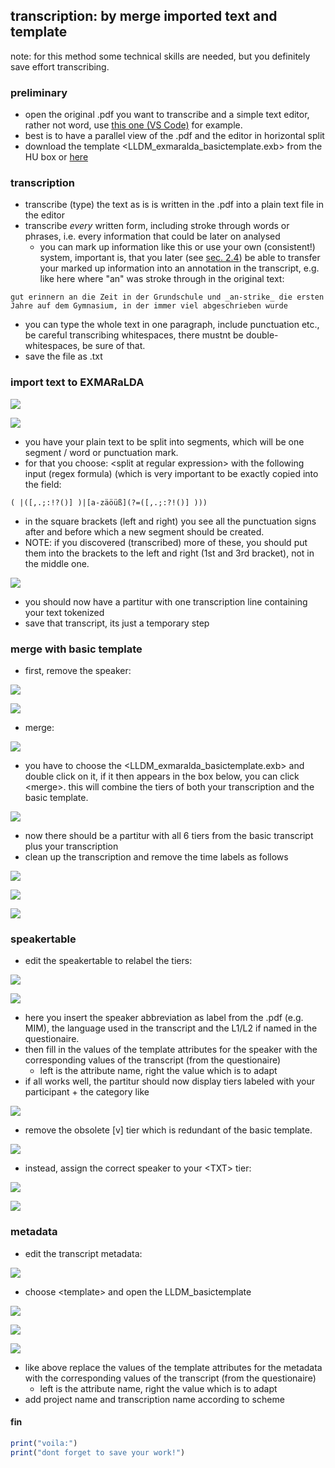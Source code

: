 ## transcription: by merge imported text and template
note: for this method some technical skills are needed, but you definitely save effort transcribing.   

### preliminary
- open the original .pdf you want to transcribe and a simple text editor, rather not word, use [this one (VS Code)][1] for example. 
- best is to have a parallel view of the .pdf and the editor in horizontal split
- download the template \<LLDM\_exmaralda\_basictemplate.exb\> from the HU box or [here][2]   

### transcription
- transcribe (type) the text as is is written in the .pdf into a plain text file in the editor
- transcribe *every* written form, including stroke through words or phrases, i.e. every information that could be later on analysed
	- you can mark up information like this or use your own (consistent!) system, important is, that you later (see [sec. 2.4][3]) be able to transfer your marked up information into an annotation in the transcript, e.g. like here where "an" was stroke through in the original text:

`gut erinnern an die Zeit in der Grundschule und _an-strike_ die ersten Jahre auf dem Gymnasium, in der immer viel abgeschrieben wurde`

- you can type the whole text in one paragraph, include punctuation etc., be careful transcribing whitespaces, there mustnt be double-whitespaces, be sure of that.
- save the file as .txt   

### import text to EXMARaLDA

![][image-1]

![][image-2]

- you have your plain text to be split into segments, which will be one segment / word or punctuation mark. 
- for that you choose: \<split at regular expression\> with the following input (regex formula) (which is very important to be exactly copied into the field:

`( |([,.;:!?()] )|[a-zäöüß](?=([,.;:?!()] )))`   


- in the square brackets (left and right) you see all the punctuation signs after and before which a new segment should be created.    
- NOTE: if you discovered (transcribed) more of these, you should put them into the brackets to the left and right (1st and 3rd bracket), not in the middle one.
		 
![][image-3]

- you should now have a partitur with one transcription line containing your text tokenized
- save that transcript, its just a temporary step

### merge with basic template

- first, remove the speaker:

![][image-4]

![][image-5]

- merge:

![][image-6]

- you have to choose the \<LLDM\_exmaralda\_basictemplate.exb\> and double click on it, if it then appears in the box below, you can click \<merge\>. this will combine the tiers of both your transcription and the basic template.

![][image-7]

- now there should be a partitur with all 6 tiers from the basic transcript plus your transcription
- clean up the transcription and remove the time labels as follows

![][image-8]

![][image-9]

![][image-10]



### speakertable
- edit the speakertable to relabel the tiers:

![][image-11]

![][image-12]

- here you insert the speaker abbreviation as label from the .pdf (e.g. MIM), the language used in the transcript and the L1/L2 if named in the questionaire.
- then fill in the values of the template attributes for the speaker with the corresponding values of the transcript (from the questionaire)
	- left is the attribute name, right the value which is to adapt
- if all works well, the partitur should now display tiers labeled with your participant + the category like

![][image-13]

- remove the obsolete [v] tier which is redundant of the basic template.

![][image-14]

- instead, assign the correct speaker to your \<TXT\> tier:

![][image-15]

![][image-16]

### metadata
- edit the transcript metadata:

![][image-17]

- choose \<template\> and open the LLDM\_basictemplate

![][image-18]

![][image-19]

![][image-20]

- like above replace the values of the template attributes for the metadata with the corresponding values of the transcript (from the questionaire)
	- left is the attribute name, right the value which is to adapt
- add project name and transcription name according to scheme

#### fin
```r
print("voila:")
print("dont forget to save your work!")
```

[1]:	https://code.visualstudio.com
[2]:	https://github.com/esteeschwarz/HU-LX/blob/main/trans/LLDM_exmaralda_basictemplate.exb
[3]:	be1_exmaralda-041.md

[image-1]:	https://ada-sub.dh-index.org/school/api/png/ses-overview/exm_22a.png
[image-2]:	https://ada-sub.dh-index.org/school/api/png/ses-overview/exm_22b.png
[image-3]:	https://ada-sub.dh-index.org/school/api/png/ses-overview/exm_22c.png
[image-4]:	https://ada-sub.dh-index.org/school/api/png/ses-overview/exm_2_1.png
[image-5]:	https://ada-sub.dh-index.org/school/api/png/ses-overview/exm_22d.png
[image-6]:	https://ada-sub.dh-index.org/school/api/png/ses-overview/exm_22e.png
[image-7]:	https://ada-sub.dh-index.org/school/api/png/ses-overview/exm_22f.png
[image-8]:	https://ada-sub.dh-index.org/school/api/png/ses-overview/exm_22g.png
[image-9]:	https://ada-sub.dh-index.org/school/api/png/ses-overview/exm_22h.png
[image-10]:	https://ada-sub.dh-index.org/school/api/png/ses-overview/exm_22j.png
[image-11]:	https://ada-sub.dh-index.org/school/api/png/ses-overview/exm_2_1.png
[image-12]:	https://ada-sub.dh-index.org/school/api/png/ses-overview/exm_2_2.png
[image-13]:	https://ada-sub.dh-index.org/school/api/png/ses-overview/exm_22k.png
[image-14]:	https://ada-sub.dh-index.org/school/api/png/ses-overview/exm_22L.png
[image-15]:	https://ada-sub.dh-index.org/school/api/png/ses-overview/exm_22m.png
[image-16]:	https://ada-sub.dh-index.org/school/api/png/ses-overview/exm_22n.png
[image-17]:	https://ada-sub.dh-index.org/school/api/png/ses-overview/exm_2_7a.png
[image-18]:	https://ada-sub.dh-index.org/school/api/png/ses-overview/exm_2_7b.png
[image-19]:	https://ada-sub.dh-index.org/school/api/png/ses-overview/exm_2_7c.png
[image-20]:	https://ada-sub.dh-index.org/school/api/png/ses-overview/exm_2_7d.png